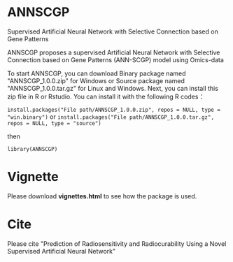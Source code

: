# ANNSCGP
Supervised Artificial Neural Network with Selective Connection based on Gene Patterns

ANNSCGP proposes a supervised Artificial Neural Network with Selective Connection based on Gene Patterns (ANN-SCGP) model using Omics-data

To start ANNSCGP, you can download Binary package named "ANNSCGP_1.0.0.zip" for Windows or Source package named "ANNSCGP_1.0.0.tar.gz" for Linux and Windows. Next, you can install this zip file in R or Rstudio. You can install it with the following R codes：

```install.packages("File path/ANNSCGP_1.0.0.zip", repos = NULL, type = "win.binary")```
or
```install.packages("File path/ANNSCGP_1.0.0.tar.gz", repos = NULL, type = "source")```

then

```library(ANNSCGP)```

# Vignette
Please download **vignettes.html** to see how the package is used.
# Cite
Please cite "Prediction of Radiosensitivity and Radiocurability Using a Novel Supervised Artificial Neural Network"
